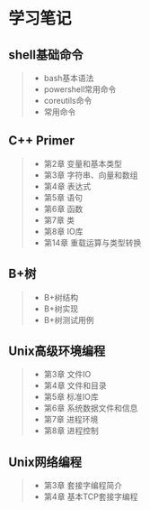 # 学习笔记
## shell基础命令
> * bash基本语法
> * powershell常用命令
> * coreutils命令
> * 常用命令
## C++ Primer
> * 第2章 变量和基本类型
> * 第3章 字符串、向量和数组
> * 第4章 表达式
> * 第5章 语句
> * 第6章 函数
> * 第7章 类
> * 第8章 IO库
> * 第14章 重载运算与类型转换
## B+树
> * B+树结构
> * B+树实现
> * B+树测试用例
## Unix高级环境编程
> * 第3章 文件IO
> * 第4章 文件和目录
> * 第5章 标准IO库
> * 第6章 系统数据文件和信息
> * 第7章 进程环境
> * 第8章 进程控制
## Unix网络编程
> * 第3章 套接字编程简介
> * 第4章 基本TCP套接字编程